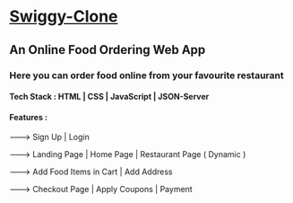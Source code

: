 # [Swiggy-Clone](https://akashkmt.github.io/swiggy-web-app-clone/)
<h2>An Online Food Ordering Web App</h2>
<h3>Here you can order food online from your favourite restaurant</h3>
<h4>Tech Stack : HTML | CSS | JavaScript | JSON-Server</h4>
<h4>Features : </h4>
<p>---> Sign Up | Login</p>
<p>---> Landing Page | Home Page | Restaurant Page ( Dynamic )</p>
<p>---> Add Food Items in Cart | Add Address</p>
<p>---> Checkout Page | Apply Coupons | Payment</p>



<!-- {
    "name": "swiggy-clone",
    "version": "1.0.0",
    "description": "",
    "main": "index.js",
    "scripts": {
        "test": "echo \"Error: no test specified\" && exit 1"
    },
    "repository": {
        "type": "git",
        "url": "git+https://github.com/Jasmine-Shaikh/Swiggy-Clone.git"
    },
    "author": "",
    "license": "ISC",
    "bugs": {
        "url": "https://github.com/Jasmine-Shaikh/Swiggy-Clone/issues"
    },
    "homepage": "https://github.com/Jasmine-Shaikh/Swiggy-Clone#readme"
} -->
